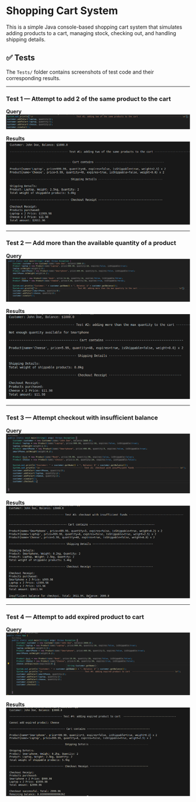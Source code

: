 #  Shopping Cart System

This is a simple Java console-based shopping cart system that simulates adding products to a cart, managing stock, checking out, and handling shipping details.


## ✅ Tests

The `Tests/` folder contains screenshots of test code and their corresponding results.

---

### Test 1 — Attempt to add 2 of the same product to the cart

**Query**
![Test 1 Query](Tests/test1_query.png)

**Results**
![Test 1 Results](Tests/test1_results.png)

---

### Test 2 — Add more than the available quantity of a product

**Query**
![Test 2 Query](Tests/test2_query.png)

**Results**
![Test 2 Results](Tests/test2_results.png)

---

### Test 3 — Attempt checkout with insufficient balance

**Query**
![Test 3 Query](Tests/test3_query.png)

**Results**
![Test 3 Results](Tests/test3_results.png)

---

### Test 4 — Attempt to add expired product to cart

**Query**
![Test 4 Query](Tests/test4_query.png)

**Results**
![Test 4 Results](Tests/test4_results.png)

